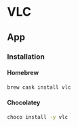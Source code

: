 # VLC

## App

### Installation

#### Homebrew

```sh
brew cask install vlc
```

<!-- #### Zypper

```sh
sudo zypper --non-interactive install vlc
``` -->

#### Chocolatey

```sh
choco install -y vlc
```
